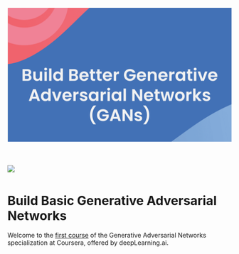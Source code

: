![](C1-banner.png)
# ![](banner.png)

# Build Basic Generative Adversarial Networks

Welcome to the [first course](https://www.coursera.org/learn/build-basic-generative-adversarial-networks-gans) of the Generative Adversarial Networks specialization at Coursera, offered by deepLearning.ai.
